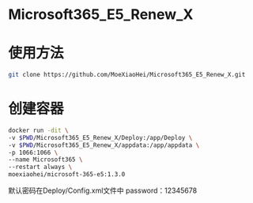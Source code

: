 # Microsoft365_E5_Renew_X
# 使用方法
```bash
git clone https://github.com/MoeXiaoHei/Microsoft365_E5_Renew_X.git
```
# 创建容器
```bash
docker run -dit \
-v $PWD/Microsoft365_E5_Renew_X/Deploy:/app/Deploy \
-v $PWD/Microsoft365_E5_Renew_X/appdata:/app/appdata \
-p 1066:1066 \
--name Microsoft365 \
--restart always \
moexiaohei/microsoft-365-e5:1.3.0
```
默认密码在Deploy/Config.xml文件中
password：12345678
